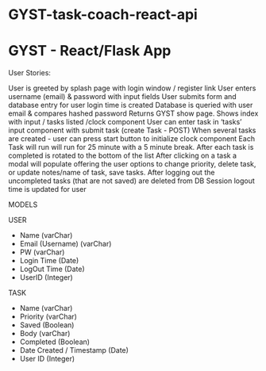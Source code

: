 # GYST-task-coach-react-api
# GYST - React/Flask App 

User Stories: 

User is greeted by splash page with login window / register link
User enters username (email) & password with input fields
User submits form and database entry for user login time is created
Database is queried with user email & compares hashed password
Returns GYST show page. Shows index with input / tasks listed /clock component
User can enter task in ‘tasks’ input component with submit task (create Task - POST) 
When several tasks are created - user can press start button to initialize clock component
Each Task will run will run for 25 minute with a 5 minute break.
After each task is completed is rotated to the bottom of the list 
After clicking on a task a modal will populate offering the user options to change priority, delete task, or update notes/name of task, save tasks. 
After logging out the uncompleted tasks (that are not saved) are deleted from DB
Session logout time is updated for user 

MODELS

USER
+ Name (varChar)
+ Email (Username) (varChar)
+ PW (varChar) 
+ Login Time (Date) 
+ LogOut Time (Date)
+ UserID   (Integer)

TASK
+ Name (varChar)
+ Priority  (varChar)
+ Saved (Boolean)
+ Body (varChar)
+ Completed (Boolean)
+ Date Created / Timestamp (Date) 
+ User ID (Integer)







